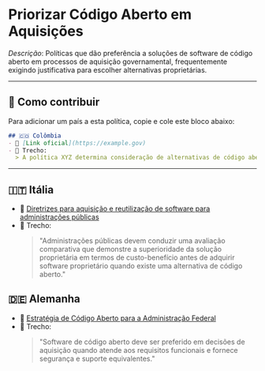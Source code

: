# Priorizar Código Aberto em Aquisições

_Descrição_: Políticas que dão preferência a soluções de software de código aberto em processos de aquisição governamental, frequentemente exigindo justificativa para escolher alternativas proprietárias.

---

## 🧩 Como contribuir

Para adicionar um país a esta política, copie e cole este bloco abaixo:

```markdown
## 🇨🇴 Colômbia
- 🔗 [Link oficial](https://example.gov)
- 📄 Trecho:
  > A política XYZ determina consideração de alternativas de código aberto...
```

---

## 🇮🇹 Itália

- 🔗 [Diretrizes para aquisição e reutilização de software para administrações públicas](https://docs.italia.it/italia/developers-italia/gl-acquisition-and-reuse-software-for-pa-docs/en/stabile/index.html)
- 📄 Trecho:
  > "Administrações públicas devem conduzir uma avaliação comparativa que demonstre a superioridade da solução proprietária em termos de custo-benefício antes de adquirir software proprietário quando existe uma alternativa de código aberto."

## 🇩🇪 Alemanha

- 🔗 [Estratégia de Código Aberto para a Administração Federal](https://www.cio.bund.de/Web/DE/Architekturen-und-Standards/Open-Source/open-source-node.html)
- 📄 Trecho:
  > "Software de código aberto deve ser preferido em decisões de aquisição quando atende aos requisitos funcionais e fornece segurança e suporte equivalentes."
